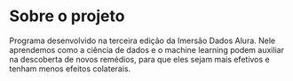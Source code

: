 # Sobre o projeto
Programa desenvolvido na terceira edição da Imersão Dados Alura. Nele aprendemos como a ciência de dados e o machine learning podem auxiliar na descoberta de novos remédios, para que eles sejam mais efetivos e tenham menos efeitos colaterais.


